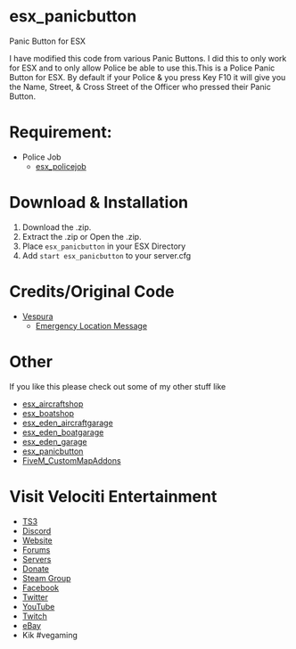 # esx_panicbutton
Panic Button for ESX

I have modified this code from various Panic Buttons. I did this to only work for ESX and to only allow Police be able to use this.This is a Police Panic Button for ESX. By default if your Police & you press Key F10 it will give you the Name, Street, & Cross Street of the Officer who pressed their Panic Button.

# Requirement:
  
* Police Job
  * [esx_policejob](https://github.com/ESX-Org/esx_policejob)

# Download & Installation
1) Download the .zip.
2) Extract the .zip or Open the .zip.
3) Place `esx_panicbutton` in your ESX Directory
4) Add `start esx_panicbutton` to your server.cfg

# Credits/Original Code
* [Vespura](https://forum.fivem.net/u/vespura)
  * [Emergency Location Message](https://forum.fivem.net/t/emergency-location-message/55844)

# Other
If you like this please check out some of my other stuff like
* [esx_aircraftshop](https://github.com/HumanTree92/esx_aircraftshop)
* [esx_boatshop](https://github.com/HumanTree92/esx_boatshop)
* [esx_eden_aircraftgarage](https://github.com/HumanTree92/esx_eden_aircraftgarage)
* [esx_eden_boatgarage](https://github.com/HumanTree92/esx_eden_boatgarage)
* [esx_eden_garage](https://github.com/HumanTree92/esx_eden_garage)
* [esx_panicbutton](https://github.com/HumanTree92/esx_panicbutton)
* [FiveM_CustomMapAddons](https://github.com/HumanTree92/FiveM_CustomMapAddons)

# Visit Velociti Entertainment
* [TS3](http://www.velocitientertainment.com/ts3/)
* [Discord](https://discord.gg/azEY2kU)
* [Website](www.velocitientertainment.com/)
* [Forums](www.velocitientertainment.com/forum)
* [Servers](www.velocitientertainment.com/servers/)
* [Donate](http://www.velocitientertainment.com/donations/)
* [Steam Group](http://steamcommunity.com/groups/velocitientertainment)
* [Facebook](www.facebook.com/VelocitiEntertainment)
* [Twitter](www.twitter.com/VelocitiEnt)
* [YouTube](www.youtube.com/user/HumanTree92)
* [Twitch](www.twitch.tv/humantree92)
* [eBay](www.ebay.com/usr/humantree92)
* Kik #vegaming
